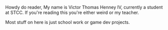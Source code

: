 Howdy do reader,
My name is Victor Thomas Henney IV, currently a student at STCC.
If you're reading this you're either weird or my teacher.

Most stuff on here is just school work or game dev projects.

<!---
battlechickenofficial/battlechickenofficial is a ✨ special ✨ repository because its `README.md` (this file) appears on your GitHub profile.
You can click the Preview link to take a look at your changes.
--->
